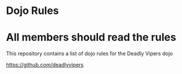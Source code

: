 Dojo Rules
==========

# All members should read the rules

This repository contains a list of dojo rules for the Deadly Vipers dojo

https://github.com/deadlyvipers
